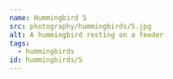 ```yaml
---
name: Hummingbird 5
src: photography/hummingbirds/5.jpg
alt: A hummingbird resting on a feeder
tags: 
  - hummingbirds
id: hummingbirds/5
---
```

